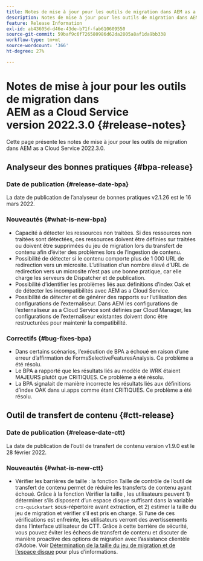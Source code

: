 ```yaml
---
title: Notes de mise à jour pour les outils de migration dans AEM as a Cloud Service version 2022.3.0
description: Notes de mise à jour pour les outils de migration dans AEM as a Cloud Service version 2022.3.0
feature: Release Information
exl-id: ab43605d-d46e-43de-b71f-fab610609550
source-git-commit: 59baf9c6f726580986d62da2805a8af1da9bb338
workflow-type: tm+mt
source-wordcount: '366'
ht-degree: 27%

---
```


# Notes de mise à jour pour les outils de migration dans AEM as a Cloud Service version 2022.3.0 {#release-notes}

Cette page présente les notes de mise à jour pour les outils de migration dans AEM as a Cloud Service 2022.3.0.

## Analyseur des bonnes pratiques {#bpa-release}

### Date de publication {#release-date-bpa}

La date de publication de l’analyseur de bonnes pratiques v2.1.26 est le 16 mars 2022.

### Nouveautés {#what-is-new-bpa}

* Capacité à détecter les ressources non traitées. Si des ressources non traitées sont détectées, ces ressources doivent être définies sur traitées ou doivent être supprimées du jeu de migration lors du transfert de contenu afin d’éviter des problèmes lors de l’ingestion de contenu.
* Possibilité de détecter si le contenu comporte plus de 1 000 URL de redirection vers un microsite. L’utilisation d’un nombre élevé d’URL de redirection vers un microsite n’est pas une bonne pratique, car elle charge les serveurs de Dispatcher et de publication.
* Possibilité d’identifier les problèmes liés aux définitions d’index Oak et de détecter les incompatibilités avec AEM as a Cloud Service.
* Possibilité de détecter et de générer des rapports sur l’utilisation des configurations de l’externaliseur. Dans AEM les configurations de l’externaliseur as a Cloud Service sont définies par Cloud Manager, les configurations de l’externaliseur existantes doivent donc être restructurées pour maintenir la compatibilité.

### Correctifs {#bug-fixes-bpa}

* Dans certains scénarios, l’exécution de BPA a échoué en raison d’une erreur d’affirmation de FormsSelectiveFeaturesAnalysis. Ce problème a été résolu.
* Le BPA a rapporté que les résultats liés au modèle de WRK étaient MAJEURS plutôt que CRITIQUES. Ce problème a été résolu.
* La BPA signalait de manière incorrecte les résultats liés aux définitions d’index OAK dans ui.apps comme étant CRITIQUES. Ce problème a été résolu.

## Outil de transfert de contenu {#ctt-release}

### Date de publication {#release-date-ctt}

La date de publication de l’outil de transfert de contenu version v1.9.0 est le 28 février 2022.

### Nouveautés {#what-is-new-ctt}

* Vérifier les barrières de taille : la fonction Taille de contrôle de l’outil de transfert de contenu permet de réduire les transferts de contenu ayant échoué.  Grâce à la fonction Vérifier la taille , les utilisateurs peuvent 1) déterminer s’ils disposent d’un espace disque suffisant dans la variable `crx-quickstart` sous-répertoire avant extraction, et 2) estimer la taille du jeu de migration et vérifier s’il est pris en charge. Si l’une de ces vérifications est enfreinte, les utilisateurs verront des avertissements dans l’interface utilisateur de CTT. Grâce à cette barrière de sécurité, vous pouvez éviter les échecs de transfert de contenu et discuter de manière proactive des options de migration avec l’assistance clientèle d’Adobe. Voir [Détermination de la taille du jeu de migration et de l’espace disque](https://experienceleague.adobe.com/docs/experience-manager-cloud-service/content/migration-journey/cloud-migration/content-transfer-tool/getting-started-content-transfer-tool.html?lang=en#migration-set-size) pour plus d’informations.
